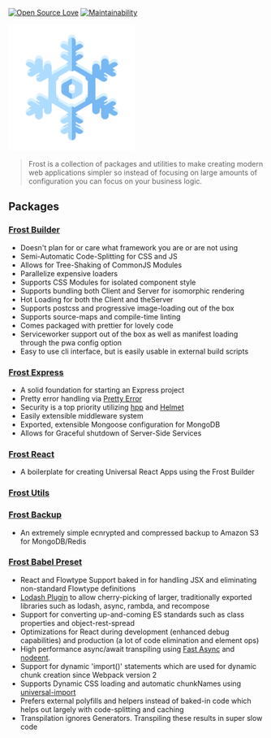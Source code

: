 [![Open Source Love](https://badges.frapsoft.com/os/v1/open-source.svg?v=103)](https://github.com/ellerbrock/open-source-badges/)
[![Maintainability](https://api.codeclimate.com/v1/badges/66fa63123c49691fa50e/maintainability)](https://codeclimate.com/github/Bashkir15/frost/maintainability)

<img src="./assets/logo.png" alt="Frost Logo" width="250">

> Frost is a collection of packages and utilities to make creating modern web applications simpler so instead of focusing on large amounts of configuration you can focus on your business logic. 

## Packages

### [Frost Builder](https://github.com/Bashkir15/frost/tree/master/packages/frost-builder)
- Doesn't plan for or care what framework you are or are not using
- Semi-Automatic Code-Splitting for CSS and JS
- Allows for Tree-Shaking of CommonJS Modules
- Parallelize expensive loaders
- Supports CSS Modules for isolated component style
- Supports bundling both Client and Server for isomorphic rendering
- Hot Loading for both the Client and theServer
- Supports postcss and progressive image-loading out of the box
- Supports source-maps and compile-time linting
- Comes packaged with prettier for lovely code
- Serviceworker support out of the box as well as manifest loading through the pwa config option
- Easy to use cli interface, but is easily usable in external build scripts

### [Frost Express](https://github.com/Bashkir15/frost/tree/master/packages/frost-express)
- A solid foundation for starting an Express project
- Pretty error handling via [Pretty Error](https://github.com/AriaMinaei/pretty-error)
- Security is a top priority utilizing [hpp](https://github.com/analog-nico/hpp) and [Helmet](https://github.com/helmetjs/helmet)
- Easily extensible middleware system
- Exported, extensible Mongoose configuration for MongoDB
- Allows for Graceful shutdown of Server-Side Services

### [Frost React](https://github.com/Bashkir15/frost/tree/master/packages/frost-react-core)
- A boilerplate for creating Universal React Apps using the Frost Builder

### [Frost Utils](https://github.com/Bashkir15/frost/tree/master/packages/frost-utils)

### [Frost Backup](https://github.com/Bashkir15/frost/tree/master/packages/frost-backup)
- An extremely simple ecnrypted and compressed backup to Amazon S3 for MongoDB/Redis 

### [Frost Babel Preset](https://github.com/Bashkir15/frost/tree/master/packages/frost-babel-preset)
- React and Flowtype Support baked in for handling JSX and eliminating non-standard Flowtype definitions
- [Lodash Plugin](https://github.com/lodash/babel-plugin-lodash) to allow cherry-picking of larger, traditionally exported libraries such as lodash, async, rambda, and recompose
- Support for converting up-and-coming ES standards such as class properties and object-rest-spread
- Optimizations for React during development (enhanced debug capabilities) and production (a lot of code elimination and element ops)
- High performance async/await transpiling using [Fast Async](https://github.com/MatAtBread/fast-async) and [nodeent](https://github.com/MatAtBread/nodent#performance).
- Support for dynamic 'import()' statements which are used for dynamic chunk creation since Webpack version 2
- Supports Dynamic CSS loading and automatic chunkNames using [universal-import](https://github.com/faceyspacey/babel-plugin-universal-import)
- Prefers external polyfills and helpers instead of baked-in code which helps out largely with code-splitting and caching
- Transpilation ignores Generators. Transpiling these results in super slow code
